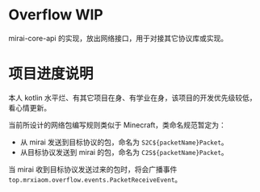 # Overflow WIP

mirai-core-api 的实现，放出网络接口，用于对接其它协议库或实现。

# 项目进度说明

本人 kotlin 水平烂、有其它项目在身、有学业在身，该项目的开发优先级较低，看心情更新。

当前所设计的网络包编写规则类似于 Minecraft，类命名规范暂定为：
* 从 mirai 发送到目标协议的包，命名为 `S2C${packetName}Packet`。
* 从目标协议发送到 mirai 的包，命名为 `C2S${packetName}Packet`。

当 mirai 收到目标协议发送过来的包时，将会广播事件 `top.mrxiaom.overflow.events.PacketReceiveEvent`。
